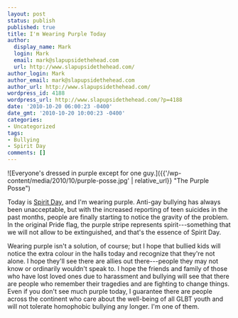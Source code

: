 ```yaml
---
layout: post
status: publish
published: true
title: I'm Wearing Purple Today
author:
  display_name: Mark
  login: Mark
  email: mark@slapupsidethehead.com
  url: http://www.slapupsidethehead.com/
author_login: Mark
author_email: mark@slapupsidethehead.com
author_url: http://www.slapupsidethehead.com/
wordpress_id: 4188
wordpress_url: http://www.slapupsidethehead.com/?p=4188
date: '2010-10-20 06:00:23 -0400'
date_gmt: '2010-10-20 10:00:23 -0400'
categories:
- Uncategorized
tags:
- Bullying
- Spirit Day
comments: []
---
```

![Everyone's dressed in purple except for one guy.]({{'/wp-content/media/2010/10/purple-posse.jpg' | relative_url}} "The Purple Posse")

Today is [Spirit Day](http://www.glaad.org/spiritday "Join the purple posse"), and I'm wearing purple. Anti-gay bullying has always been unacceptable, but with the increased reporting of teen suicides in the past months, people are finally starting to notice the gravity of the problem. In the original Pride flag, the purple stripe represents spirit---something that we will not allow to be extinguished, and that's the essence of Spirit Day.

Wearing purple isn't a solution, of course; but I hope that bullied kids will notice the extra colour in the halls today and recognize that they're not alone. I hope they'll see there are allies out there---people they may not know or ordinarily wouldn't speak to. I hope the friends and family of those who have lost loved ones due to harassment and bullying will see that there are people who remember their tragedies and are fighting to change things. Even if you don't see much purple today, I guarantee there are people across the continent who care about the well-being of all GLBT youth and will not tolerate homophobic bullying any longer. I'm one of them.

